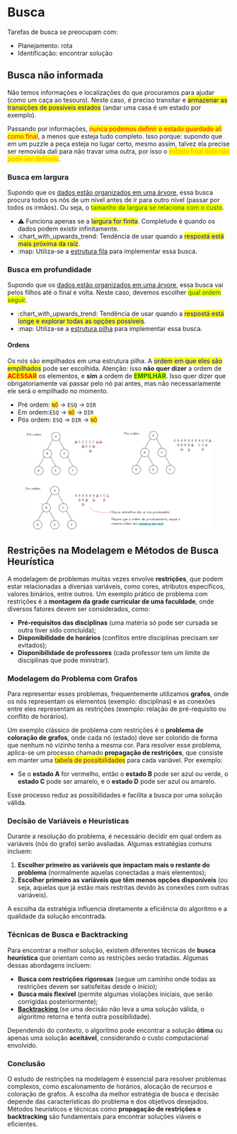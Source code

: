 # Busca

Tarefas de busca se preocupam com:

* Planejamento: rota
* Identificação: encontrar solução

## Busca não informada

Não temos informações e localizações do que procuramos para ajudar (como um caça ao tesouro). Neste caso, é preciso transitar e <mark style="color:blue;">armazenar as transições de possíveis estados</mark> (andar uma casa é um estado por exemplo).

Passando por informações, <mark style="color:red;">nunca podemos definir o estado guardado ali como final</mark>, a menos que esteja tudo completo. Isso porque: supondo que em um puzzle a peça esteja no lugar certo, mesmo assim, talvez ela precise ser removida dali para não travar uma outra, por isso o <mark style="color:orange;">estado final dela não pode ser definido</mark>.

### Busca em largura

Supondo que os [dados estão organizados em uma árvore](../../semestre-2/estrutura-de-dados/arvores.md), essa busca procura todos os nós de um nível antes de ir para outro nível (passar por todos os irmãos). Ou seja, o <mark style="color:green;">tamanho da largura se relaciona com o custo</mark>.

* :warning:  Funciona apenas se a <mark style="color:blue;">largura for finita</mark>. Completude é quando os dados podem existir infinitamente.
* :chart\_with\_upwards\_trend:  Tendência de usar quando a <mark style="color:blue;">respostá está mais próxima da raíz</mark>.
* :map:  Utiliza-se a [estrutura fila](../../semestre-2/estrutura-de-dados/fila.md) para implementar essa busca.

### Busca em profundidade

Supondo que os [dados estão organizados em uma árvore](../../semestre-2/estrutura-de-dados/arvores.md), essa busca vai pelos filhos até o final e volta. Neste caso, devemos escolher <mark style="color:green;">qual ordem seguir</mark>.

* :chart\_with\_upwards\_trend:  Tendência de usar quando a <mark style="color:blue;">respostá está longe e explorar todas as opções possíveis</mark>.
* :map:  Utiliza-se a [estrutura pilha](../../semestre-2/estrutura-de-dados/pilha.md) para implementar essa busca.

#### Ordens

Os nós são empilhados em uma estrutura pilha. A <mark style="color:blue;">ordem em que eles são empilhados</mark> pode ser escolhida. Atenção: isso **não quer dizer** a ordem de <mark style="color:red;">**ACESSAR**</mark> os elementos, e **sim** a ordem de <mark style="color:green;">**EMPILHAR**</mark>. Isso quer dizer que obrigatoriamente vai passar pelo nó pai antes, mas não necessariamente ele será o empilhado no momento.

* Pré ordem: <mark style="color:purple;">`NÓ`</mark> → `ESQ` → `DIR`
* Em ordem:`ESQ` → <mark style="color:purple;">`NÓ`</mark> → `DIR`
* Pós ordem: `ESQ` → `DIR` → <mark style="color:purple;">`NÓ`</mark>

<figure><img src="../../.gitbook/assets/ordens de busca em arvores.png" alt=""><figcaption></figcaption></figure>

## **Restrições na Modelagem e Métodos de Busca Heurística**

A modelagem de problemas muitas vezes envolve **restrições**, que podem estar relacionadas a diversas variáveis, como cores, atributos específicos, valores binários, entre outros. Um exemplo prático de problema com restrições é a **montagem da grade curricular de uma faculdade**, onde diversos fatores devem ser considerados, como:

* **Pré-requisitos das disciplinas** (uma matéria só pode ser cursada se outra tiver sido concluída);
* **Disponibilidade de horários** (conflitos entre disciplinas precisam ser evitados);
* **Disponibilidade de professores** (cada professor tem um limite de disciplinas que pode ministrar).

### **Modelagem do Problema com Grafos**

Para representar esses problemas, frequentemente utilizamos **grafos**, onde os nós representam os elementos (exemplo: disciplinas) e as conexões entre eles representam as restrições (exemplo: relação de pré-requisito ou conflito de horários).

Um exemplo clássico de problema com restrições é o **problema de coloração de grafos**, onde cada nó (estado) deve ser colorido de forma que nenhum nó vizinho tenha a mesma cor. Para resolver esse problema, aplica-se um processo chamado **propagação de restrições**, que consiste em manter uma <mark style="color:purple;">tabela de possibilidades</mark> para cada variável. Por exemplo:

* Se o **estado A** for vermelho, então o **estado B** pode ser azul ou verde, o **estado C** pode ser amarelo, e o **estado D** pode ser azul ou amarelo.

Esse processo reduz as possibilidades e facilita a busca por uma solução válida.

### **Decisão de Variáveis e Heurísticas**

Durante a resolução do problema, é necessário decidir em qual ordem as variáveis (nós do grafo) serão avaliadas. Algumas estratégias comuns incluem:

1. **Escolher primeiro as variáveis que impactam mais o restante do problema** (normalmente aquelas conectadas a mais elementos);
2. **Escolher primeiro as variáveis que têm menos opções disponíveis** (ou seja, aquelas que já estão mais restritas devido às conexões com outras variáveis).

A escolha da estratégia influencia diretamente a eficiência do algoritmo e a qualidade da solução encontrada.

### **Técnicas de Busca e Backtracking**

Para encontrar a melhor solução, existem diferentes técnicas de **busca heurística** que orientam como as restrições serão tratadas. Algumas dessas abordagens incluem:

* **Busca com restrições rigorosas** (segue um caminho onde todas as restrições devem ser satisfeitas desde o início);
* **Busca mais flexível** (permite algumas violações iniciais, que serão corrigidas posteriormente);
* [**Backtracking** ](../../semestre-2/estrutura-de-dados/grafos/busca.md#busca-em-profundidade)(se uma decisão não leva a uma solução válida, o algoritmo retorna e tenta outra possibilidade).

Dependendo do contexto, o algoritmo pode encontrar a solução **ótima** ou apenas uma solução **aceitável**, considerando o custo computacional envolvido.

### **Conclusão**

O estudo de restrições na modelagem é essencial para resolver problemas complexos, como escalonamento de horários, alocação de recursos e coloração de grafos. A escolha da melhor estratégia de busca e decisão depende das características do problema e dos objetivos desejados. Métodos heurísticos e técnicas como **propagação de restrições e backtracking** são fundamentais para encontrar soluções viáveis e eficientes.
